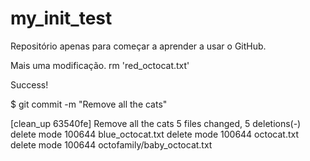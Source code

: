 # my_init_test

Repositório apenas para começar a aprender a usar o GitHub.

Mais uma modificação.
rm 'red_octocat.txt'

Success!

$ git commit -m "Remove all the cats"

 


[clean_up 63540fe] Remove all the cats
 5 files changed, 5 deletions(-)
 delete mode 100644 blue_octocat.txt
 delete mode 100644 octocat.txt
 delete mode 100644 octofamily/baby_octocat.txt